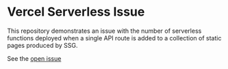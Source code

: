 # Vercel Serverless Issue

This repository demonstrates an issue with the number of serverless functions deployed when a single API route is added
to a collection of static pages produced by SSG.

See the [open issue](https://github.com/njakob/vercel-serverless-issue/issues/1)